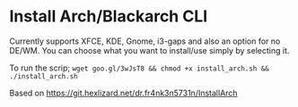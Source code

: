 # Install Arch/Blackarch CLI

Currently supports XFCE, KDE, Gnome, i3-gaps and also an option for no DE/WM.
You can choose what you want to install/use simply by selecting it.

To run the scrip;
`wget goo.gl/3wJsT8 && chmod +x install_arch.sh && ./install_arch.sh`

Based on https://git.hexlizard.net/dr.fr4nk3n5731n/InstallArch
